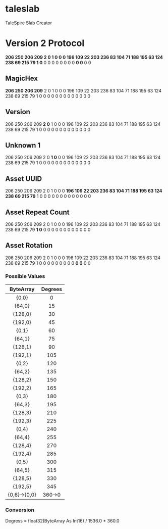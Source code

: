 # taleslab
TaleSpire Slab Creator

# Version 2 Protocol
**206 250 206 209 2 0 1 0 0 0 196 109 22 203 236 83 104 71 188 195 63 124 238 69 215 79 1 0** 0 0 0 0 0 0 0 0 **0 0** 0 0

## MagicHex
**206 250 206 209** 2 0 1 0 0 0 196 109 22 203 236 83 104 71 188 195 63 124 238 69 215 79 1 0 0 0 0 0 0 0 0 0 0 0 0 0

## Version
206 250 206 209 **2 0** 1 0 0 0 196 109 22 203 236 83 104 71 188 195 63 124 238 69 215 79 1 0 0 0 0 0 0 0 0 0 0 0 0 0

## Unknown 1
206 250 206 209 2 0 **1 0** 0 0 196 109 22 203 236 83 104 71 188 195 63 124 238 69 215 79 1 0 0 0 0 0 0 0 0 0 0 0 0 0

## Asset UUID
206 250 206 209 2 0 1 0 0 0 **196 109 22 203 236 83 104 71 188 195 63 124 238 69 215 79** 1 0 0 0 0 0 0 0 0 0 0 0 0 0

## Asset Repeat Count
206 250 206 209 2 0 1 0 0 0 196 109 22 203 236 83 104 71 188 195 63 124 238 69 215 79 **1 0** 0 0 0 0 0 0 0 0 0 0 0 0

## Asset Rotation
206 250 206 209 2 0 1 0 0 0 196 109 22 203 236 83 104 71 188 195 63 124 238 69 215 79 1 0 0 0 0 0 0 0 0 0 **0 0** 0 0

### Possible Values
| ByteArray | Degrees |
| :---: |:-------------:| 
| {0,0} | 0 |
| {64,0} | 15 |
| {128,0} | 30 |
| {192,0} | 45 |
| {0,1} | 60 |
| {64,1} | 75 |
| {128,1} | 90 |
| {192,1} | 105 |
| {0,2} | 120 |
| {64,2} | 135 |
| {128,2} | 150 |
| {192,2} | 165 |
| {0,3} | 180 |
| {64,3} | 195 |
| {128,3} | 210 |
| {192,3} | 225 |
| {0,4} | 240 |
| {64,4} | 255 |
| {128,4} | 270 |
| {192,4} | 285 |
| {0,5} | 300 |
| {64,5} | 315 |
| {128,5} | 330 |
| {192,5} | 345 |
| {0,6}->{0,0}  | 360->0 |

### Conversion
Degress = float32(ByteArray As Int16) / 1536.0 * 360.0